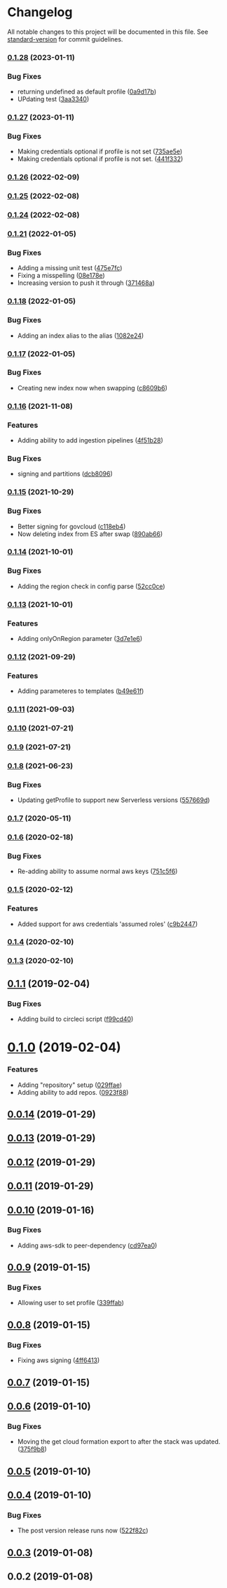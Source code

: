 # Changelog

All notable changes to this project will be documented in this file. See [standard-version](https://github.com/conventional-changelog/standard-version) for commit guidelines.

### [0.1.28](https://github.com/XappMedia/serverless-setup-elasticsearch-plugin/compare/v0.1.27...v0.1.28) (2023-01-11)


### Bug Fixes

* returning undefined as default profile ([0a9d17b](https://github.com/XappMedia/serverless-setup-elasticsearch-plugin/commit/0a9d17bc2c374962e591e196ea104286565a8bb9))
* UPdating test ([3aa3340](https://github.com/XappMedia/serverless-setup-elasticsearch-plugin/commit/3aa3340e428e4fa0adac12a868416287975487d6))

### [0.1.27](https://github.com/XappMedia/serverless-setup-elasticsearch-plugin/compare/v0.1.26...v0.1.27) (2023-01-11)


### Bug Fixes

* Making credentials optional if profile is not set ([735ae5e](https://github.com/XappMedia/serverless-setup-elasticsearch-plugin/commit/735ae5ec756f477f2094192ae62f8b1fa9c2f5b8))
* Making credentials optional if profile is not set. ([441f332](https://github.com/XappMedia/serverless-setup-elasticsearch-plugin/commit/441f332d251d096731efdc5b7525bfb4288f61c2))

### [0.1.26](https://github.com/XappMedia/serverless-setup-elasticsearch-plugin/compare/v0.1.25...v0.1.26) (2022-02-09)

### [0.1.25](https://github.com/XappMedia/serverless-setup-elasticsearch-plugin/compare/v0.1.24...v0.1.25) (2022-02-08)

### [0.1.24](https://github.com/XappMedia/serverless-setup-elasticsearch-plugin/compare/v0.1.21...v0.1.24) (2022-02-08)

### [0.1.21](https://github.com/XappMedia/serverless-setup-elasticsearch-plugin/compare/v0.1.18...v0.1.21) (2022-01-05)


### Bug Fixes

* Adding a missing unit test ([475e7fc](https://github.com/XappMedia/serverless-setup-elasticsearch-plugin/commit/475e7fc3deea9189b797daaea733f0818d310b0c))
* Fixing a misspelling ([08e178e](https://github.com/XappMedia/serverless-setup-elasticsearch-plugin/commit/08e178e3519056edefeebd4f9a8fc11711ee6a87))
* Increasing version to push it through ([371468a](https://github.com/XappMedia/serverless-setup-elasticsearch-plugin/commit/371468a8461c85cef2e1b486379dec0d7fae8165))

### [0.1.18](https://github.com/XappMedia/serverless-setup-elasticsearch-plugin/compare/v0.1.17...v0.1.18) (2022-01-05)


### Bug Fixes

* Adding an index alias to the alias ([1082e24](https://github.com/XappMedia/serverless-setup-elasticsearch-plugin/commit/1082e24c7c95f3591d9a85ece8e0c00cfd2051e8))

### [0.1.17](https://github.com/XappMedia/serverless-setup-elasticsearch-plugin/compare/v0.1.16...v0.1.17) (2022-01-05)


### Bug Fixes

* Creating new index now when swapping ([c8609b6](https://github.com/XappMedia/serverless-setup-elasticsearch-plugin/commit/c8609b680cef8fb5fa960bf167711c24cfa58642))

### [0.1.16](https://github.com/XappMedia/serverless-setup-elasticsearch-plugin/compare/v0.1.15...v0.1.16) (2021-11-08)


### Features

* Adding ability to add ingestion pipelines ([4f51b28](https://github.com/XappMedia/serverless-setup-elasticsearch-plugin/commit/4f51b2814d01f2d62bc3e894bb2a21cdc476f961))


### Bug Fixes

* signing and partitions ([dcb8096](https://github.com/XappMedia/serverless-setup-elasticsearch-plugin/commit/dcb80965b1b4fd70155b1dea34b0d9e5ffb584a2))

### [0.1.15](https://github.com/XappMedia/serverless-setup-elasticsearch-plugin/compare/v0.1.14...v0.1.15) (2021-10-29)


### Bug Fixes

* Better signing for govcloud ([c118eb4](https://github.com/XappMedia/serverless-setup-elasticsearch-plugin/commit/c118eb426ef0b0572ac1ffe59b4bc5f5314a10ae))
* Now deleting index from ES after swap ([890ab66](https://github.com/XappMedia/serverless-setup-elasticsearch-plugin/commit/890ab663ebacfdf3faf6555086ab135bc78ff2bc))

### [0.1.14](https://github.com/XappMedia/serverless-setup-elasticsearch-plugin/compare/v0.1.13...v0.1.14) (2021-10-01)


### Bug Fixes

* Adding the region check in config parse ([52cc0ce](https://github.com/XappMedia/serverless-setup-elasticsearch-plugin/commit/52cc0cea3ba3c4d03c2589210a6b364dc9e9a0ad))

### [0.1.13](https://github.com/XappMedia/serverless-setup-elasticsearch-plugin/compare/v0.1.12...v0.1.13) (2021-10-01)


### Features

* Adding onlyOnRegion parameter ([3d7e1e6](https://github.com/XappMedia/serverless-setup-elasticsearch-plugin/commit/3d7e1e6ffc866e8d79048868b94eb40a950574ad))

### [0.1.12](https://github.com/XappMedia/serverless-setup-elasticsearch-plugin/compare/v0.1.11...v0.1.12) (2021-09-29)


### Features

* Adding parameteres to templates ([b49e61f](https://github.com/XappMedia/serverless-setup-elasticsearch-plugin/commit/b49e61f227d46b909a205670e985ad449a74cc7c))

### [0.1.11](https://github.com/XappMedia/serverless-setup-elasticsearch-plugin/compare/v0.1.10...v0.1.11) (2021-09-03)

### [0.1.10](https://github.com/XappMedia/serverless-setup-elasticsearch-plugin/compare/v0.1.9...v0.1.10) (2021-07-21)

### [0.1.9](https://github.com/XappMedia/serverless-setup-elasticsearch-plugin/compare/v0.1.8...v0.1.9) (2021-07-21)

### [0.1.8](https://github.com/XappMedia/serverless-setup-elasticsearch-plugin/compare/v0.1.7...v0.1.8) (2021-06-23)


### Bug Fixes

* Updating getProfile to support new Serverless versions ([557669d](https://github.com/XappMedia/serverless-setup-elasticsearch-plugin/commit/557669df8f8c60949a705d01063d1a8bc106d6c1))

### [0.1.7](https://github.com/XappMedia/serverless-setup-elasticsearch-plugin/compare/v0.1.6...v0.1.7) (2020-05-11)

### [0.1.6](https://github.com/XappMedia/serverless-setup-elasticsearch-plugin/compare/v0.1.5...v0.1.6) (2020-02-18)


### Bug Fixes

* Re-adding ability to assume normal aws keys ([751c5f6](https://github.com/XappMedia/serverless-setup-elasticsearch-plugin/commit/751c5f6f743025a0e41c766848d093f3582b6ee8))

### [0.1.5](https://github.com/XappMedia/serverless-setup-elasticsearch-plugin/compare/v0.1.4...v0.1.5) (2020-02-12)


### Features

* Added support for aws credentials 'assumed roles' ([c9b2447](https://github.com/XappMedia/serverless-setup-elasticsearch-plugin/commit/c9b244756b22cea1f002e59667f08c524a83e2b8))

### [0.1.4](https://github.com/XappMedia/serverless-setup-elasticsearch-plugin/compare/v0.1.3...v0.1.4) (2020-02-10)

### [0.1.3](https://github.com/XappMedia/serverless-setup-elasticsearch-plugin/compare/v0.1.1...v0.1.3) (2020-02-10)

<a name="0.1.1"></a>
## [0.1.1](https://github.com/XappMedia/serverless-setup-elasticsearch-plugin/compare/v0.1.0...v0.1.1) (2019-02-04)


### Bug Fixes

* Adding build to circleci script ([f99cd40](https://github.com/XappMedia/serverless-setup-elasticsearch-plugin/commit/f99cd40))



<a name="0.1.0"></a>
# [0.1.0](https://github.com/XappMedia/serverless-setup-elasticsearch-plugin/compare/v0.0.14...v0.1.0) (2019-02-04)


### Features

* Adding "repository" setup ([029ffae](https://github.com/XappMedia/serverless-setup-elasticsearch-plugin/commit/029ffae))
* Adding ability to add repos. ([0923f88](https://github.com/XappMedia/serverless-setup-elasticsearch-plugin/commit/0923f88))



<a name="0.0.14"></a>
## [0.0.14](https://github.com/XappMedia/serverless-setup-elasticsearch-plugin/compare/v0.0.13...v0.0.14) (2019-01-29)



<a name="0.0.13"></a>
## [0.0.13](https://github.com/XappMedia/serverless-setup-elasticsearch-plugin/compare/v0.0.12...v0.0.13) (2019-01-29)



<a name="0.0.12"></a>
## [0.0.12](https://github.com/XappMedia/serverless-setup-elasticsearch-plugin/compare/v0.0.11...v0.0.12) (2019-01-29)



<a name="0.0.11"></a>
## [0.0.11](https://github.com/XappMedia/serverless-setup-elasticsearch-plugin/compare/v0.0.10...v0.0.11) (2019-01-29)



<a name="0.0.10"></a>
## [0.0.10](https://github.com/XappMedia/serverless-setup-elasticsearch-plugin/compare/v0.0.9...v0.0.10) (2019-01-16)


### Bug Fixes

* Adding aws-sdk to peer-dependency ([cd97ea0](https://github.com/XappMedia/serverless-setup-elasticsearch-plugin/commit/cd97ea0))



<a name="0.0.9"></a>
## [0.0.9](https://github.com/XappMedia/serverless-setup-elasticsearch-plugin/compare/v0.0.8...v0.0.9) (2019-01-15)


### Bug Fixes

* Allowing user to set profile ([339ffab](https://github.com/XappMedia/serverless-setup-elasticsearch-plugin/commit/339ffab))



<a name="0.0.8"></a>
## [0.0.8](https://github.com/XappMedia/serverless-setup-elasticsearch-plugin/compare/v0.0.7...v0.0.8) (2019-01-15)


### Bug Fixes

* Fixing aws signing ([4ff6413](https://github.com/XappMedia/serverless-setup-elasticsearch-plugin/commit/4ff6413))



<a name="0.0.7"></a>
## [0.0.7](https://github.com/XappMedia/serverless-setup-elasticsearch-plugin/compare/v0.0.6...v0.0.7) (2019-01-15)



<a name="0.0.6"></a>
## [0.0.6](https://github.com/XappMedia/serverless-setup-elasticsearch-plugin/compare/v0.0.5...v0.0.6) (2019-01-10)


### Bug Fixes

* Moving the get cloud formation export to after the stack was updated. ([375f9b8](https://github.com/XappMedia/serverless-setup-elasticsearch-plugin/commit/375f9b8))



<a name="0.0.5"></a>
## [0.0.5](https://github.com/XappMedia/serverless-setup-elasticsearch-plugin/compare/v0.0.4...v0.0.5) (2019-01-10)



<a name="0.0.4"></a>
## [0.0.4](https://github.com/XappMedia/serverless-setup-elasticsearch-plugin/compare/v0.0.3...v0.0.4) (2019-01-10)


### Bug Fixes

* The post version release runs now ([522f82c](https://github.com/XappMedia/serverless-setup-elasticsearch-plugin/commit/522f82c))



<a name="0.0.3"></a>
## [0.0.3](https://github.com/XappMedia/serverless-setup-elasticsearch-plugin/compare/v0.0.2...v0.0.3) (2019-01-08)



<a name="0.0.2"></a>
## 0.0.2 (2019-01-08)
